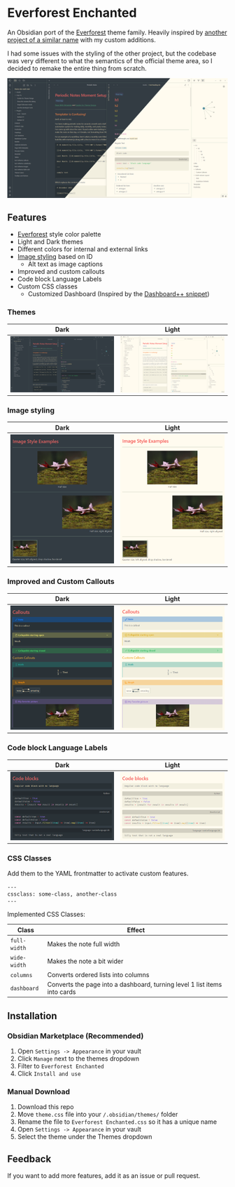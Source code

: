 # Everforest Enchanted

An Obsidian port of the [Everforest](https://github.com/sainnhe/everforest) theme family. Heavily inspired by [another project of a similar name](https://github.com/0xGlitchbyte/obsidian_everforest) with my custom additions.

I had some issues with the styling of the other project, but the codebase was very different to what the semantics of the official theme area, so I decided to remake the entire thing from scratch.

![](asssets/theme%20screenshots.png)

## Features

- [Everforest](https://github.com/sainnhe/everforest) style color palette
- Light and Dark themes
- Different colors for internal and external links
- [Image styling](image_styling.md) based on ID
  - Alt text as image captions
- Improved and custom callouts
- Code block Language Labels
- Custom CSS classes
  - Customized Dashboard (Inspired by the [Dashboard++ snippet](https://github.com/TfTHacker/DashboardPlusPlus))

### Themes

|             Dark              |             Light              |
|:-----------------------------:|:------------------------------:|
| ![](asssets/theme%20dark.png) | ![](asssets/theme%20light.png) |

### Image styling

|              Dark              |              Light              |
|:------------------------------:|:-------------------------------:|
| ![](asssets/images%20dark.png) | ![](asssets/images%20light.png) |

### Improved and Custom Callouts

|               Dark               |               Light               |
|:--------------------------------:|:---------------------------------:|
| ![](asssets/callouts%20dark.png) | ![](asssets/callouts%20light.png) |

### Code block Language Labels

|                Dark                |                Light                |
|:----------------------------------:|:-----------------------------------:|
| ![](asssets/codeblocks%20dark.png) | ![](asssets/codeblocks%20light.png) |

### CSS Classes

Add them to the YAML frontmatter to activate custom features.

```
---
cssclass: some-class, another-class
---
```

Implemented CSS Classes:

| Class        | Effect                                                                    |
| ------------ | ------------------------------------------------------------------------- |
| `full-width` | Makes the note full width                                                 |
| `wide-width` | Makes the note a bit wider                                                |
| `columns`    | Converts ordered lists into columns                                       |
| `dashboard`  | Converts the page into a dashboard, turning level 1 list items into cards |

## Installation

### Obsidian Marketplace (Recommended)

1. Open `Settings -> Appearance` in your vault
2. Click `Manage` next to the themes dropdown
3. Filter to `Everforest Enchanted`
4. Click `Install and use`

### Manual Download

1. Download this repo
2. Move `theme.css` file into your `/.obsidian/themes/` folder
3. Rename the file to `Everforest Enchanted.css` so it has a unique name
4. Open `Settings -> Appearance` in your vault
5. Select the theme under the Themes dropdown

## Feedback

If you want to add more features, add it as an issue or pull request.
